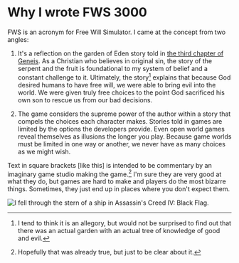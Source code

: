 # Why I wrote FWS 3000

FWS is an acronym for Free Will Simulator. I came at the concept from
two angles:

1. It's a reflection on the garden of Eden story told in
   [the third chapter of Geneis](http://www.taggedtanakh.org/Chapter/Index/english-Gen-3). As
   a Christian who believes in original sin, the story of the serpent
   and the fruit is foundational to my system of belief and a constant
   challenge to it. Ultimately, the story[^1] explains that because
   God desired humans to have free will, we were able to bring evil
   into the world. We were given truly free choices to the point God
   sacrificed his own son to rescue us from our bad decisions.

2. The game considers the supreme power of the author within a story
   that compels the choices each character makes. Stories told in
   games are limited by the options the developers provide. Even open
   world games reveal themselves as illusions the longer you
   play. Because game worlds must be limited in one way or another, we
   never have as many choices as we might wish.

Text in square brackets [like this] is intended to be commentary by an
imaginary game studio making the game.[^2] I'm sure they are very good
at what they do, but games are hard to make and players do the most
bizarre things. Sometimes, they just end up in places where you don't
expect them.

![I fell through the stern of a ship in Assassin's Creed IV: Black Flag.](https://pbs.twimg.com/media/DWS9ND6UQAA2E9W.jpg)

[^1]: I tend to think it is an allegory, but would not be surprised to
    find out that there was an actual garden with an actual tree of
    knowledge of good and evil.

[^2]: Hopefully that was already true, but just to be clear about it.

